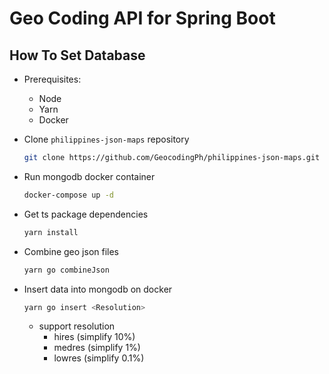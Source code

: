 # Geo Coding API for Spring Boot

## How To Set Database

- Prerequisites:
  - Node
  - Yarn
  - Docker

- Clone `philippines-json-maps` repository
    ```sh
    git clone https://github.com/GeocodingPh/philippines-json-maps.git
    ```

- Run mongodb docker container
    ```sh
    docker-compose up -d
    ```

- Get ts package dependencies
    ```sh
    yarn install
    ```

- Combine geo json files
    ```sh
    yarn go combineJson
    ```

- Insert data into mongodb on docker
    ```sh
    yarn go insert <Resolution>
    ```
  - support resolution
    - hires (simplify 10%)
    - medres (simplify 1%)
    - lowres (simplify 0.1%)
  

